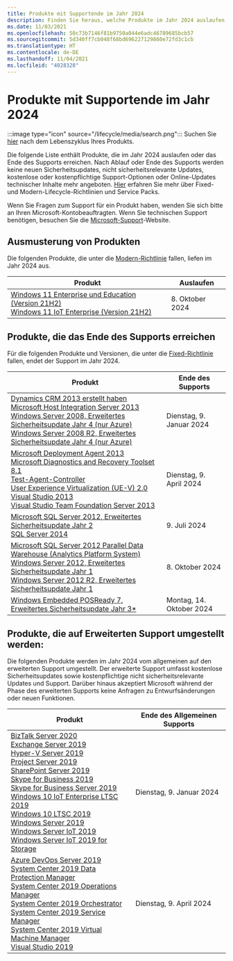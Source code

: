 ```yaml
---
title: Produkte mit Supportende im Jahr 2024
description: Finden Sie heraus, welche Produkte im Jahr 2024 auslaufen, das Ende des Supports erreichen oder vom allgemeinen Support auf den erweiterten Support umgestellt werden.
ms.date: 11/03/2021
ms.openlocfilehash: 50c73b7146f81b9750a044e6adc46789685bcb57
ms.sourcegitcommit: 5d340ff7cb048f68bd696227129860e72fd3c1cb
ms.translationtype: HT
ms.contentlocale: de-DE
ms.lasthandoff: 11/04/2021
ms.locfileid: "4028328"
---
```

# <a name="products-ending-support-in-2024"></a>Produkte mit Supportende im Jahr 2024

:::image type="icon" source="/lifecycle/media/search.png":::
Suchen Sie [hier](/lifecycle/products/) nach dem Lebenszyklus Ihres Produkts.

Die folgende Liste enthält Produkte, die im Jahr 2024 auslaufen oder das Ende des Supports erreichen. Nach Ablauf oder Ende des Supports werden keine neuen Sicherheitsupdates, nicht sicherheitsrelevante Updates, kostenlose oder kostenpflichtige Support-Optionen oder Online-Updates technischer Inhalte mehr angeboten. [Hier](/lifecycle/overview/product-end-of-support-overview) erfahren Sie mehr über Fixed- und Modern-Lifecycle-Richtlinien und Service Packs.

Wenn Sie Fragen zum Support für ein Produkt haben, wenden Sie sich bitte an Ihren Microsoft-Kontobeauftragten. Wenn Sie technischen Support benötigen, besuchen Sie die [Microsoft-Support](https://support.microsoft.com/contactus/?ws=support)-Website.

## <a name="product-retirements"></a>Ausmusterung von Produkten

Die folgenden Produkte, die unter die [Modern-Richtlinie](/lifecycle/policies/modern) fallen, liefen im Jahr 2024 aus.

| Produkt | Auslaufen |
| --- | --- |
| [Windows 11 Enterprise und Education (Version 21H2)](/lifecycle/products/windows-11-enterprise-and-education-version-21h2?branch=live)<br>[Windows 11 IoT Enterprise (Version 21H2)](/lifecycle/products/windows-11-iot-enterprise-version-21h2?branch=live)<br> | 8. Oktober 2024 |




## <a name="products-reaching-end-of-support"></a>Produkte, die das Ende des Supports erreichen

Für die folgenden Produkte und Versionen, die unter die [Fixed-Richtlinie](/lifecycle/policies/fixed) fallen, endet der Support im Jahr 2024.

| Produkt | Ende des Supports |
| --- | --- |
| [Dynamics CRM 2013 erstellt haben](/lifecycle/products/dynamics-crm-2013?branch=live)<br>[Microsoft Host Integration Server 2013](/lifecycle/products/microsoft-host-integration-server-2013?branch=live)<br>[Windows Server 2008, Erweitertes Sicherheitsupdate Jahr 4 (nur Azure)](/lifecycle/products/windows-server-2008?branch=live)<br>[Windows Server 2008 R2, Erweitertes Sicherheitsupdate Jahr 4 (nur Azure)](/lifecycle/products/windows-server-2008-r2?branch=live)<br> | Dienstag, 9. Januar 2024 |
| [Microsoft Deployment Agent 2013](/lifecycle/products/microsoft-deployment-agent-2013?branch=live)<br>[Microsoft Diagnostics and Recovery Toolset 8.1](/lifecycle/products/microsoft-diagnostics-and-recovery-toolset-81?branch=live)<br>[Test-Agent-Controller](/lifecycle/products/test-agent-controller?branch=live)<br>[User Experience Virtualization (UE-V) 2.0](/lifecycle/products/user-experience-virtualization-uev-20?branch=live)<br>[Visual Studio 2013](/lifecycle/products/visual-studio-2013?branch=live)<br>[Visual Studio Team Foundation Server 2013](/lifecycle/products/visual-studio-team-foundation-server-2013?branch=live)<br> | Dienstag, 9. April 2024 |
| [Microsoft SQL Server 2012, Erweitertes Sicherheitsupdate Jahr 2](/lifecycle/products/microsoft-sql-server-2012?branch=live)<br>[SQL Server 2014](/lifecycle/products/sql-server-2014?branch=live)<br> | 9. Juli 2024 |
| [Microsoft SQL Server 2012 Parallel Data Warehouse (Analytics Platform System)](/lifecycle/products/microsoft-sql-server-2012-parallel-data-warehouse-analytics-platform-system?branch=live)<br>[Windows Server 2012, Erweitertes Sicherheitsupdate Jahr 1](/lifecycle/products/windows-server-2012?branch=live)<br>[Windows Server 2012 R2, Erweitertes Sicherheitsupdate Jahr 1](/lifecycle/products/windows-server-2012-r2?branch=live)<br> | 8. Oktober 2024 |
| [Windows Embedded POSReady 7, Erweitertes Sicherheitsupdate Jahr 3*](/lifecycle/products/windows-embedded-posready-7?branch=live)<br> | Montag, 14. Oktober 2024 |


## <a name="products-moving-to-extended-support"></a>Produkte, die auf Erweiterten Support umgestellt werden:

Die folgenden Produkte werden im Jahr 2024 vom allgemeinen auf den erweiterten Support umgestellt. Der erweiterte Support umfasst kostenlose Sicherheitsupdates sowie kostenpflichtige nicht sicherheitsrelevante Updates und Support. Darüber hinaus akzeptiert Microsoft während der Phase des erweiterten Supports keine Anfragen zu Entwurfsänderungen oder neuen Funktionen.

| Produkt | Ende des Allgemeinen Supports |
| --- | --- |
| [BizTalk Server 2020](/lifecycle/products/biztalk-server-2020?branch=live)<br>[Exchange Server 2019](/lifecycle/products/exchange-server-2019?branch=live)<br>[Hyper-V Server 2019](/lifecycle/products/hyperv-server-2019?branch=live)<br>[Project Server 2019](/lifecycle/products/project-server-2019?branch=live)<br>[SharePoint Server 2019](/lifecycle/products/sharepoint-server-2019?branch=live)<br>[Skype for Business 2019](/lifecycle/products/skype-for-business-2019?branch=live)<br>[Skype for Business Server 2019](/lifecycle/products/skype-for-business-server-2019?branch=live)<br>[Windows 10 IoT Enterprise LTSC 2019](/lifecycle/products/windows-10-iot-enterprise-ltsc-2019?branch=live)<br>[Windows 10 LTSC 2019](/lifecycle/products/windows-10-ltsc-2019?branch=live)<br>[Windows Server 2019](/lifecycle/products/windows-server-2019?branch=live)<br>[Windows Server IoT 2019](/lifecycle/products/windows-server-iot-2019?branch=live)<br>[Windows Server IoT 2019 for Storage](/lifecycle/products/windows-server-iot-2019-for-storage?branch=live)<br> | Dienstag, 9. Januar 2024 |
| [Azure DevOps Server 2019](/lifecycle/products/azure-devops-server-2019?branch=live)<br>[System Center 2019 Data Protection Manager](/lifecycle/products/system-center-2019-data-protection-manager?branch=live)<br>[System Center 2019 Operations Manager](/lifecycle/products/system-center-2019-operations-manager?branch=live)<br>[System Center 2019 Orchestrator](/lifecycle/products/system-center-2019-orchestrator?branch=live)<br>[System Center 2019 Service Manager](/lifecycle/products/system-center-2019-service-manager?branch=live)<br>[System Center 2019 Virtual Machine Manager](/lifecycle/products/system-center-2019-virtual-machine-manager?branch=live)<br>[Visual Studio 2019](/lifecycle/products/visual-studio-2019?branch=live)<br> | Dienstag, 9. April 2024 |
